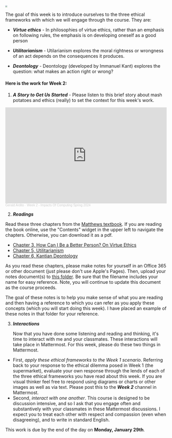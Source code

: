 <img src="https://images.unsplash.com/photo-1532009877282-3340270e0529?q=80&w=1770&auto=format&fit=crop&ixlib=rb-4.0.3&ixid=M3wxMjA3fDB8MHxwaG90by1wYWdlfHx8fGVufDB8fHx8fA%3D%3D" style="zoom:40%;" />

The goal of this week is to introduce ourselves to the three ethical frameworks with which we will engage through the course. They are:

* ***Virtue ethics*** - In philosophies of virtue ethics, rather than an emphasis on following rules, the emphasis is on developing oneself as a good person

* ***Utilitarianism*** - Utilarianism explores the moral rightness or wrongness of an act depends on the consequences it produces. 

* ***Deontology*** - Deontology (developed by Immanuel Kant) explores the question: what makes an action right or wrong? 


#### Here is the work for Week 2:

1. ***A Story to Get Us Started*** - Please listen to this brief story about mash potatoes and ethics (really) to set the context for this week's work.

<iframe width="100%" height="300" scrolling="no" frameborder="no" allow="autoplay" src="https://w.soundcloud.com/player/?url=https%3A//api.soundcloud.com/tracks/1725704193&color=%23ff5500&auto_play=false&hide_related=false&show_comments=true&show_user=true&show_reposts=false&show_teaser=true&visual=true"></iframe><div style="font-size: 10px; color: #cccccc;line-break: anywhere;word-break: normal;overflow: hidden;white-space: nowrap;text-overflow: ellipsis; font-family: Interstate,Lucida Grande,Lucida Sans Unicode,Lucida Sans,Garuda,Verdana,Tahoma,sans-serif;font-weight: 100;"><a href="https://soundcloud.com/gerald-ardito" title="Gerald Ardito" target="_blank" style="color: #cccccc; text-decoration: none;">Gerald Ardito</a> · <a href="https://soundcloud.com/gerald-ardito/week-2-impacts-of-computing-spring-2024" title="Week 2 - Impacts Of Computing Spring 2024" target="_blank" style="color: #cccccc; text-decoration: none;">Week 2 - Impacts Of Computing Spring 2024</a></div>

2. ***Readings***

Read these three chapters from the [Matthews textbook](https://press.rebus.community/intro-to-phil-ethics/front-matter/what-is-an-open-textbook/). If you are reading the book online, use the "Contents" widget in the upper left to navigate the chapters. Otherwise, you can download it as a pdf.
* [Chapter 3, How Can I Be a Better Person? On Virtue Ethics](https://press.rebus.community/intro-to-phil-ethics/chapter/how-can-i-be-a-better-person-on-virtue-ethics/)
* [Chapter 5, Utilitarianism](https://press.rebus.community/intro-to-phil-ethics/chapter/utilitarianism/)
* [Chapter 6, Kantian Deontology](https://press.rebus.community/intro-to-phil-ethics/chapter/utilitarianism/)

As you read these chapters, please make notes for yourself in an Office 365 or other document (just please don't use Apple's Pages). Then, upload your notes document(s) to [this folder](https://manhattanville-my.sharepoint.com/:f:/g/personal/gerald_ardito_mville_edu/EluqMGIjAkpDs6AmzYKJlzQBrMkKFuSQgV1aTjPmoNeC5A?e=f5aqzG). Be sure that the filename includes your name for easy reference. Note, you will continue to update this document as the course proceeds.

The goal of these notes is to help you make sense of what you are reading and then having a reference to which you can refer as you apply these concepts (which you will start doing this week). I have placed an example of these notes in that folder for your reference.

3. ***Interactions***

   Now that you have done some listening and reading and thinking, it's time to interact with me and your classmates. These interactions will take place in Mattermost. For this week, please do these two things in Mattermost. 
- First, *apply these ethical frameworks to the Week 1 scenario*. Referring back to your response to the ethical dilemma posed in Week 1 (the supermarket), evaluate your own response through the lends of each of the three ethical frameworks you have read about this week. If you are visual thinker feel free to respond using diagrams or charts or other images as well as via text. Please post this to the ***Week 2*** channel in Mattermost.
- Second, *interact with one another*. This course is designed to be discussion intensive, and so I ask that you engage often and substantively with your classmates in these Mattermost discussions. I expect you to treat each other with respect and compassion (even when disagreeing), and to write in standard English.

This work is due by the end of the day on **Monday, January 29th**.